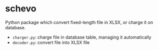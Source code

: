 # schevo

Python package which convert fixed-length file in XLSX, or charge it on database.

- `charger.py`: charge file in database table, managing it automatically
- `decoder.py`: convert file into XLSX file
